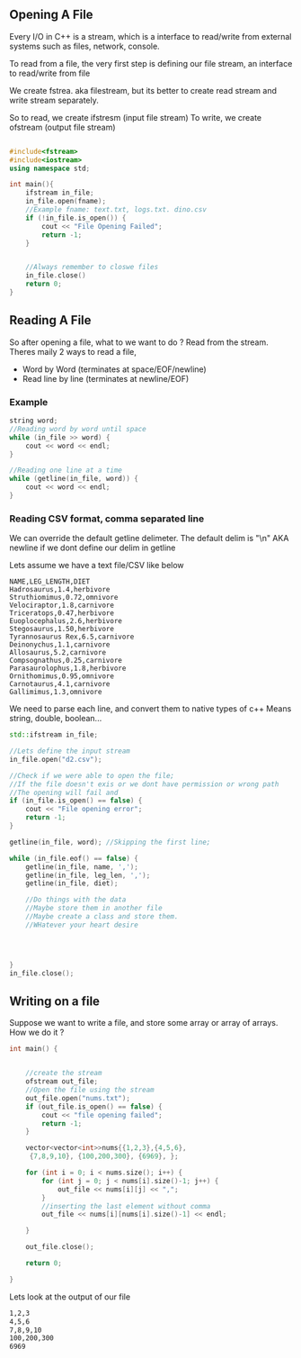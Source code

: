 

## Opening A File

Every I/O in C++ is a stream, which is a interface to read/write from external systems such as files, network, console.

To read from a file, the very first step is defining our file stream, an interface to read/write from file


We create fstrea. aka filestream, but its better to create read stream and write stream separately.

So to read, we create ifstresm (input file stream)
To write, we create ofstream (output file stream)


```c++

#include<fstream>
#include<iostream>
using namespace std;

int main(){
    ifstream in_file;
    in_file.open(fname);
    //Example fname: text.txt, logs.txt. dino.csv
    if (!in_file.is_open()) {
        cout << "File Opening Failed";
        return -1;
    }


    //Always remember to closwe files
    in_file.close()
    return 0;
}
```

## Reading A File

So after opening a file, what to we want to do ? Read from the stream. Theres maily 2 ways to read a file, 
- Word by Word (terminates at space/EOF/newline)
- Read line by line (terminates at newline/EOF)

### Example

```c++
string word;
//Reading word by word until space
while (in_file >> word) {
    cout << word << endl;
}

//Reading one line at a time
while (getline(in_file, word)) {
    cout << word << endl;
}
```

### Reading CSV format, comma separated line

We can override the default getline delimeter. The default delim is "\n" AKA newline if we dont define our delim in getline


Lets assume we have a text file/CSV like below
```text
NAME,LEG_LENGTH,DIET
Hadrosaurus,1.4,herbivore
Struthiomimus,0.72,omnivore
Velociraptor,1.8,carnivore
Triceratops,0.47,herbivore
Euoplocephalus,2.6,herbivore
Stegosaurus,1.50,herbivore
Tyrannosaurus Rex,6.5,carnivore
Deinonychus,1.1,carnivore
Allosaurus,5.2,carnivore
Compsognathus,0.25,carnivore
Parasaurolophus,1.8,herbivore
Ornithomimus,0.95,omnivore
Carnotaurus,4.1,carnivore
Gallimimus,1.3,omnivore
```

We need to parse each line, and convert them to native types of c++
Means string, double, boolean...
```c++
std::ifstream in_file;

//Lets define the input stream
in_file.open("d2.csv");

//Check if we were able to open the file;
//If the file doesn't exis or we dont have permission or wrong path
//The opening will fail and 
if (in_file.is_open() == false) {
    cout << "File opening error";
    return -1;
}

getline(in_file, word); //Skipping the first line;

while (in_file.eof() == false) {
    getline(in_file, name, ',');
    getline(in_file, leg_len, ',');
    getline(in_file, diet);

    //Do things with the data
    //Maybe store them in another file
    //Maybe create a class and store them.
    //WHatever your heart desire




}
in_file.close();
```


## Writing on a file

Suppose we want to write a file, and  store some array or array of arrays.
How we do it ?

```c++
int main() {


    //create the stream
    ofstream out_file;
    //Open the file using the stream
    out_file.open("nums.txt");
    if (out_file.is_open() == false) {
        cout << "file opening failed";
        return -1;
    }

    vector<vector<int>>nums{{1,2,3},{4,5,6},
     {7,8,9,10}, {100,200,300}, {6969}, };

    for (int i = 0; i < nums.size(); i++) {
        for (int j = 0; j < nums[i].size()-1; j++) {
            out_file << nums[i][j] << ",";
        }
        //inserting the last element without comma
        out_file << nums[i][nums[i].size()-1] << endl;

    }

    out_file.close();

    return 0;

}

```

Lets look at the output of our file

```txt
1,2,3
4,5,6
7,8,9,10
100,200,300
6969

```
